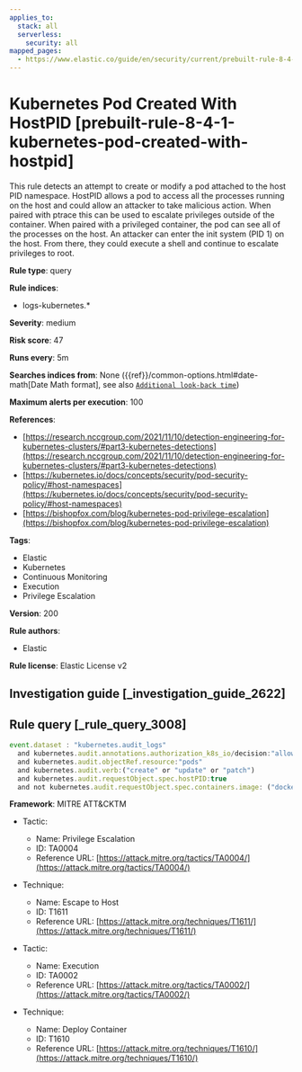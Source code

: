 ```yaml
---
applies_to:
  stack: all
  serverless:
    security: all
mapped_pages:
  - https://www.elastic.co/guide/en/security/current/prebuilt-rule-8-4-1-kubernetes-pod-created-with-hostpid.html
---
```


# Kubernetes Pod Created With HostPID [prebuilt-rule-8-4-1-kubernetes-pod-created-with-hostpid]

This rule detects an attempt to create or modify a pod attached to the host PID namespace. HostPID allows a pod to access all the processes running on the host and could allow an attacker to take malicious action. When paired with ptrace this can be used to escalate privileges outside of the container. When paired with a privileged container, the pod can see all of the processes on the host. An attacker can enter the init system (PID 1) on the host. From there, they could execute a shell and continue to escalate privileges to root.

**Rule type**: query

**Rule indices**:

* logs-kubernetes.*

**Severity**: medium

**Risk score**: 47

**Runs every**: 5m

**Searches indices from**: None ({{ref}}/common-options.html#date-math[Date Math format], see also [`Additional look-back time`](docs-content://solutions/security/detect-and-alert/create-detection-rule.md#rule-schedule))

**Maximum alerts per execution**: 100

**References**:

* [https://research.nccgroup.com/2021/11/10/detection-engineering-for-kubernetes-clusters/#part3-kubernetes-detections](https://research.nccgroup.com/2021/11/10/detection-engineering-for-kubernetes-clusters/#part3-kubernetes-detections)
* [https://kubernetes.io/docs/concepts/security/pod-security-policy/#host-namespaces](https://kubernetes.io/docs/concepts/security/pod-security-policy/#host-namespaces)
* [https://bishopfox.com/blog/kubernetes-pod-privilege-escalation](https://bishopfox.com/blog/kubernetes-pod-privilege-escalation)

**Tags**:

* Elastic
* Kubernetes
* Continuous Monitoring
* Execution
* Privilege Escalation

**Version**: 200

**Rule authors**:

* Elastic

**Rule license**: Elastic License v2

## Investigation guide [_investigation_guide_2622]



## Rule query [_rule_query_3008]

```js
event.dataset : "kubernetes.audit_logs"
  and kubernetes.audit.annotations.authorization_k8s_io/decision:"allow"
  and kubernetes.audit.objectRef.resource:"pods"
  and kubernetes.audit.verb:("create" or "update" or "patch")
  and kubernetes.audit.requestObject.spec.hostPID:true
  and not kubernetes.audit.requestObject.spec.containers.image: ("docker.elastic.co/beats/elastic-agent:8.4.0")
```

**Framework**: MITRE ATT&CKTM

* Tactic:

    * Name: Privilege Escalation
    * ID: TA0004
    * Reference URL: [https://attack.mitre.org/tactics/TA0004/](https://attack.mitre.org/tactics/TA0004/)

* Technique:

    * Name: Escape to Host
    * ID: T1611
    * Reference URL: [https://attack.mitre.org/techniques/T1611/](https://attack.mitre.org/techniques/T1611/)

* Tactic:

    * Name: Execution
    * ID: TA0002
    * Reference URL: [https://attack.mitre.org/tactics/TA0002/](https://attack.mitre.org/tactics/TA0002/)

* Technique:

    * Name: Deploy Container
    * ID: T1610
    * Reference URL: [https://attack.mitre.org/techniques/T1610/](https://attack.mitre.org/techniques/T1610/)



